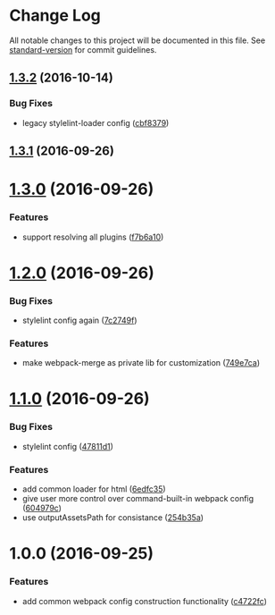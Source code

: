 # Change Log

All notable changes to this project will be documented in this file. See [standard-version](https://github.com/conventional-changelog/standard-version) for commit guidelines.

<a name="1.3.2"></a>
## [1.3.2](https://github.com/draykcirb/brickyard-webpack/compare/v1.3.1...v1.3.2) (2016-10-14)


### Bug Fixes

* legacy stylelint-loader config ([cbf8379](https://github.com/draykcirb/brickyard-webpack/commit/cbf8379))



<a name="1.3.1"></a>
## [1.3.1](https://github.com/draykcirb/brickyard-webpack/compare/v1.3.0...v1.3.1) (2016-09-26)



<a name="1.3.0"></a>
# [1.3.0](https://github.com/draykcirb/brickyard-webpack/compare/v1.2.0...v1.3.0) (2016-09-26)


### Features

* support resolving all plugins ([f7b6a10](https://github.com/draykcirb/brickyard-webpack/commit/f7b6a10))



<a name="1.2.0"></a>
# [1.2.0](https://github.com/draykcirb/brickyard-webpack/compare/v1.1.0...v1.2.0) (2016-09-26)


### Bug Fixes

* stylelint config again ([7c2749f](https://github.com/draykcirb/brickyard-webpack/commit/7c2749f))


### Features

* make webpack-merge as private lib for customization ([749e7ca](https://github.com/draykcirb/brickyard-webpack/commit/749e7ca))



<a name="1.1.0"></a>
# [1.1.0](https://github.com/draykcirb/brickyard-webpack/compare/v1.0.0...v1.1.0) (2016-09-26)


### Bug Fixes

* stylelint config ([47811d1](https://github.com/draykcirb/brickyard-webpack/commit/47811d1))


### Features

* add common loader for html ([6edfc35](https://github.com/draykcirb/brickyard-webpack/commit/6edfc35))
* give user more control over command-built-in webpack config ([604979c](https://github.com/draykcirb/brickyard-webpack/commit/604979c))
* use outputAssetsPath for consistance ([254b35a](https://github.com/draykcirb/brickyard-webpack/commit/254b35a))



<a name="1.0.0"></a>
# 1.0.0 (2016-09-25)


### Features

* add common webpack config construction functionality ([c4722fc](https://github.com/draykcirb/brickyard-webpack/commit/c4722fc))
